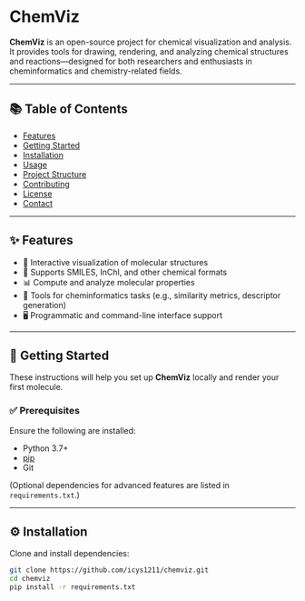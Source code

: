 # ChemViz

**ChemViz** is an open-source project for chemical visualization and analysis. It provides tools for drawing, rendering, and analyzing chemical structures and reactions—designed for both researchers and enthusiasts in cheminformatics and chemistry-related fields.

---

## 📚 Table of Contents

- [Features](#features)
- [Getting Started](#getting-started)
- [Installation](#installation)
- [Usage](#usage)
- [Project Structure](#project-structure)
- [Contributing](#contributing)
- [License](#license)
- [Contact](#contact)

---

## ✨ Features

- 🔬 Interactive visualization of molecular structures
- 📄 Supports SMILES, InChI, and other chemical formats
- 📊 Compute and analyze molecular properties
- 🧪 Tools for cheminformatics tasks (e.g., similarity metrics, descriptor generation)
- 🖥️ Programmatic and command-line interface support

---

## 🚀 Getting Started

These instructions will help you set up **ChemViz** locally and render your first molecule.

### ✅ Prerequisites

Ensure the following are installed:

- Python 3.7+
- [pip](https://pip.pypa.io/)
- Git

(Optional dependencies for advanced features are listed in `requirements.txt`.)

---

## ⚙️ Installation

Clone and install dependencies:

```bash
git clone https://github.com/icys1211/chemviz.git
cd chemviz
pip install -r requirements.txt
